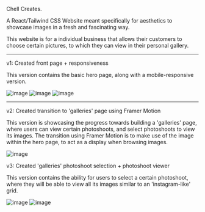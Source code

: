 Chell Creates.

A React/Tailwind CSS Website meant specifically for aesthetics to showcase images in a fresh and fascinating way.

This website is for a individual business that allows their customers to choose certain pictures, to which they can view in their personal gallery.

---

v1: Created front page + responsiveness

This version contains the basic hero page, along with a mobile-responsive version.

![image](https://github.com/alexjachna/chell-creates/assets/57778785/25f38b7a-fe2e-49e2-99c5-a57f4808204b)
![image](https://github.com/alexjachna/chell-creates/assets/57778785/4519d101-6bec-4d01-b1d4-0693a7c9059d)
![image](https://github.com/alexjachna/chell-creates/assets/57778785/b1db0efa-c829-446d-a1da-6de37d6ad9e9)

---

v2: Created transition to 'galleries' page using Framer Motion

This version is showcasing the progress towards building a 'galleries' page, where users can view certain photoshoots, and select photoshoots to view its images. The transition using Framer Motion is to make use of the image within the hero page, to act as a display when browsing images.

![image](https://github.com/alexjachna/chell-creates/assets/57778785/4592eac2-f331-4059-8fdc-44f785b40fa4)

v3: Created 'galleries' photoshoot selection + photoshoot viewer

This version contains the ability for users to select a certain photoshoot, where they will be able to view all its images similar to an 'instagram-like' grid.

![image](https://github.com/alexjachna/chell-creates/assets/57778785/f513250e-2c3f-44ba-acc5-76a249c93460)
![image](https://github.com/alexjachna/chell-creates/assets/57778785/b64f4705-34f6-4f8e-8d02-505674d340ff)




